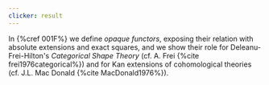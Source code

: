 ```yaml
---
clicker: result
---
```


In {%cref 001F%} we define *opaque functors*, exposing their relation with absolute extensions and exact squares, and we show their role for Deleanu-Frei-Hilton's *Categorical Shape Theory* (cf. A. Frei {%cite frei1976categorical%}) and for Kan extensions of cohomological theories (cf. J.L. Mac Donald {%cite MacDonald1976%}).
